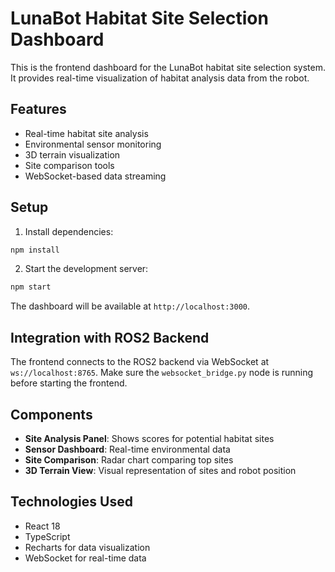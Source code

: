 # LunaBot Habitat Site Selection Dashboard

This is the frontend dashboard for the LunaBot habitat site selection system. It provides real-time visualization of habitat analysis data from the robot.

## Features

- Real-time habitat site analysis
- Environmental sensor monitoring
- 3D terrain visualization
- Site comparison tools
- WebSocket-based data streaming

## Setup

1. Install dependencies:
```bash
npm install
```

2. Start the development server:
```bash
npm start
```

The dashboard will be available at `http://localhost:3000`.

## Integration with ROS2 Backend

The frontend connects to the ROS2 backend via WebSocket at `ws://localhost:8765`. Make sure the `websocket_bridge.py` node is running before starting the frontend.

## Components

- **Site Analysis Panel**: Shows scores for potential habitat sites
- **Sensor Dashboard**: Real-time environmental data
- **Site Comparison**: Radar chart comparing top sites
- **3D Terrain View**: Visual representation of sites and robot position

## Technologies Used

- React 18
- TypeScript
- Recharts for data visualization
- WebSocket for real-time data
